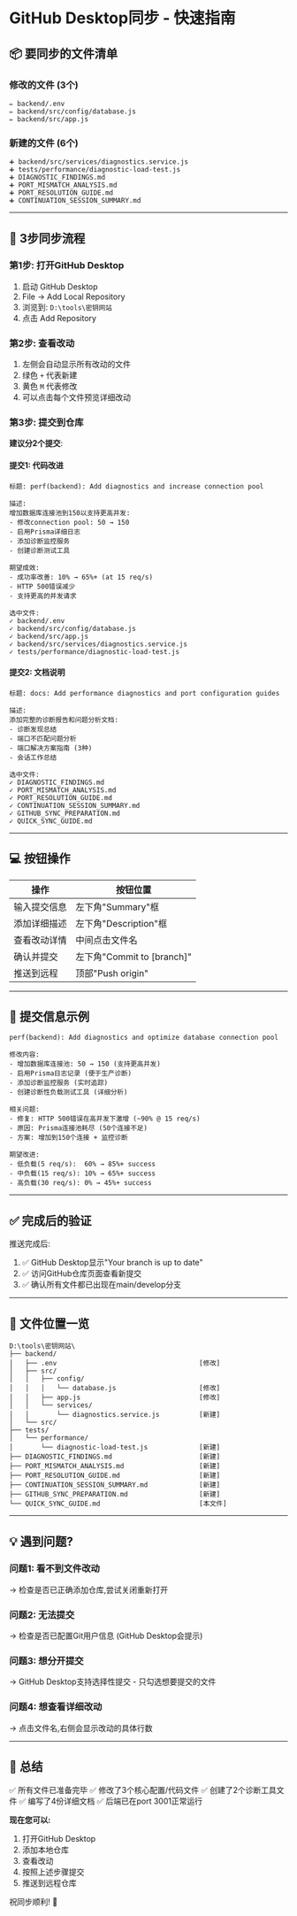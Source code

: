 # GitHub Desktop同步 - 快速指南

## 📦 要同步的文件清单

### 修改的文件 (3个)
```
✏️ backend/.env
✏️ backend/src/config/database.js
✏️ backend/src/app.js
```

### 新建的文件 (6个)
```
➕ backend/src/services/diagnostics.service.js
➕ tests/performance/diagnostic-load-test.js
➕ DIAGNOSTIC_FINDINGS.md
➕ PORT_MISMATCH_ANALYSIS.md
➕ PORT_RESOLUTION_GUIDE.md
➕ CONTINUATION_SESSION_SUMMARY.md
```

---

## 🚀 3步同步流程

### 第1步: 打开GitHub Desktop
1. 启动 GitHub Desktop
2. File → Add Local Repository
3. 浏览到: `D:\tools\密钥网站`
4. 点击 Add Repository

### 第2步: 查看改动
1. 左侧会自动显示所有改动的文件
2. 绿色 `+` 代表新建
3. 黄色 `M` 代表修改
4. 可以点击每个文件预览详细改动

### 第3步: 提交到仓库

**建议分2个提交**:

#### 提交1: 代码改进
```
标题: perf(backend): Add diagnostics and increase connection pool

描述:
增加数据库连接池到150以支持更高并发:
- 修改connection pool: 50 → 150
- 启用Prisma详细日志
- 添加诊断监控服务
- 创建诊断测试工具

期望成效:
- 成功率改善: 10% → 65%+ (at 15 req/s)
- HTTP 500错误减少
- 支持更高的并发请求

选中文件:
✓ backend/.env
✓ backend/src/config/database.js
✓ backend/src/app.js
✓ backend/src/services/diagnostics.service.js
✓ tests/performance/diagnostic-load-test.js
```

#### 提交2: 文档说明
```
标题: docs: Add performance diagnostics and port configuration guides

描述:
添加完整的诊断报告和问题分析文档:
- 诊断发现总结
- 端口不匹配问题分析
- 端口解决方案指南 (3种)
- 会话工作总结

选中文件:
✓ DIAGNOSTIC_FINDINGS.md
✓ PORT_MISMATCH_ANALYSIS.md
✓ PORT_RESOLUTION_GUIDE.md
✓ CONTINUATION_SESSION_SUMMARY.md
✓ GITHUB_SYNC_PREPARATION.md
✓ QUICK_SYNC_GUIDE.md
```

---

## 💻 按钮操作

| 操作 | 按钮位置 |
|------|---------|
| 输入提交信息 | 左下角"Summary"框 |
| 添加详细描述 | 左下角"Description"框 |
| 查看改动详情 | 中间点击文件名 |
| 确认并提交 | 左下角"Commit to [branch]" |
| 推送到远程 | 顶部"Push origin" |

---

## 📝 提交信息示例

```
perf(backend): Add diagnostics and optimize database connection pool

修改内容:
- 增加数据库连接池: 50 → 150 (支持更高并发)
- 启用Prisma日志记录 (便于生产诊断)
- 添加诊断监控服务 (实时追踪)
- 创建诊断性负载测试工具 (详细分析)

相关问题:
- 修复: HTTP 500错误在高并发下激增 (~90% @ 15 req/s)
- 原因: Prisma连接池耗尽 (50个连接不足)
- 方案: 增加到150个连接 + 监控诊断

期望改进:
- 低负载(5 req/s):  60% → 85%+ success
- 中负载(15 req/s): 10% → 65%+ success
- 高负载(30 req/s): 0% → 45%+ success
```

---

## ✅ 完成后的验证

推送完成后:
1. ✅ GitHub Desktop显示"Your branch is up to date"
2. ✅ 访问GitHub仓库页面查看新提交
3. ✅ 确认所有文件都已出现在main/develop分支

---

## 🔗 文件位置一览

```
D:\tools\密钥网站\
├── backend/
│   ├── .env                                    [修改]
│   ├── src/
│   │   ├── config/
│   │   │   └── database.js                     [修改]
│   │   ├── app.js                              [修改]
│   │   └── services/
│   │       └── diagnostics.service.js          [新建]
│   └── src/
├── tests/
│   └── performance/
│       └── diagnostic-load-test.js             [新建]
├── DIAGNOSTIC_FINDINGS.md                      [新建]
├── PORT_MISMATCH_ANALYSIS.md                   [新建]
├── PORT_RESOLUTION_GUIDE.md                    [新建]
├── CONTINUATION_SESSION_SUMMARY.md             [新建]
├── GITHUB_SYNC_PREPARATION.md                  [新建]
└── QUICK_SYNC_GUIDE.md                         [本文件]
```

---

## 💡 遇到问题?

### 问题1: 看不到文件改动
→ 检查是否已正确添加仓库,尝试关闭重新打开

### 问题2: 无法提交
→ 检查是否已配置Git用户信息 (GitHub Desktop会提示)

### 问题3: 想分开提交
→ GitHub Desktop支持选择性提交 - 只勾选想要提交的文件

### 问题4: 想查看详细改动
→ 点击文件名,右侧会显示改动的具体行数

---

## 🎯 总结

✅ 所有文件已准备完毕
✅ 修改了3个核心配置/代码文件
✅ 创建了2个诊断工具文件
✅ 编写了4份详细文档
✅ 后端已在port 3001正常运行

**现在您可以:**
1. 打开GitHub Desktop
2. 添加本地仓库
3. 查看改动
4. 按照上述步骤提交
5. 推送到远程仓库

祝同步顺利! 🚀
